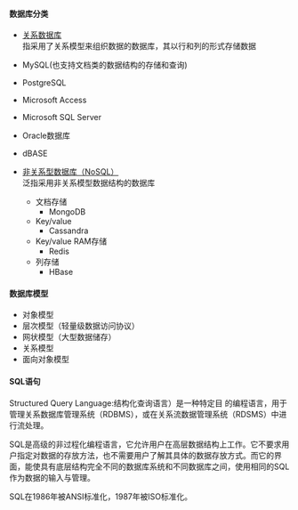 #### 数据库分类

- [关系数据库](https://zh.wikipedia.org/wiki/%E5%85%B3%E7%B3%BB%E6%95%B0%E6%8D%AE%E5%BA%93)<br>
指采用了关系模型来组织数据的数据库，其以行和列的形式存储数据
 - MySQL(也支持文档类的数据结构的存储和查询)
 - PostgreSQL
 - Microsoft Access
 - Microsoft SQL Server
 - Oracle数据库
 - dBASE


- [非关系型数据库（NoSQL）](https://zh.wikipedia.org/zh-hans/NoSQL)<br>
泛指采用非关系模型数据结构的数据库
  - 文档存储
    - MongoDB
  - Key/value
    - Cassandra
  - Key/value RAM存储
    - Redis
  - 列存储
    - HBase

#### 数据库模型
  - 对象模型
  - 层次模型（轻量级数据访问协议）
  - 网状模型（大型数据储存）
  - 关系模型
  - 面向对象模型


#### SQL语句
Structured Query Language:结构化查询语言）是一种特定目 的编程语言，用于管理关系数据库管理系统（RDBMS），或在关系流数据管理系统（RDSMS）中进行流处理。

SQL是高级的非过程化编程语言，它允许用户在高层数据结构上工作。它不要求用户指定对数据的存放方法，也不需要用户了解其具体的数据存放方式。而它的界面，能使具有底层结构完全不同的数据库系统和不同数据库之间，使用相同的SQL作为数据的输入与管理。

SQL在1986年被ANSI标准化，1987年被ISO标准化。
